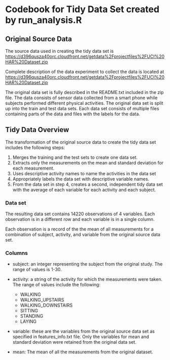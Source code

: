# Codebook for Tidy Data Set created by run_analysis.R

## Original Source Data

The source data used in creating the tidy data set is https://d396qusza40orc.cloudfront.net/getdata%2Fprojectfiles%2FUCI%20HAR%20Dataset.zip

Complete description of the data experiment to collect the data is located at https://d396qusza40orc.cloudfront.net/getdata%2Fprojectfiles%2FUCI%20HAR%20Dataset.zip

The original data set is fully described in the README.txt included in the zip file.  The data consists of sensor data collected from a smart phone while subjects performed different physical activities.  The original data set is split up into the train and test data sets.  Each data set consists of multiple files containing parts of the data and files with the labels for the data.

## Tidy Data Overview

The transformation of the original source data to create the tidy data set includes the following steps:

1. Merges the training and the test sets to create one data set.
2. Extracts only the measurements on the mean and standard deviation for each measurement. 
3. Uses descriptive activity names to name the activities in the data set
4. Appropriately labels the data set with descriptive variable names. 
5. From the data set in step 4, creates a second, independent tidy data set with the average of each variable for each activity and each subject.


### Data set

The resulting data set contains 14220 observations of 4 variables.  Each observation is in a different row and each variable is in a single column.

Each observation is a record of the the mean of all measurements for a combination of subject, activity, and variable from the original source data set.

### Columns

- subject:  an integer representing the subject from the original study.  The range of values is 1-30.

- activity: a string of the activity for which the measurements were taken.  The range of values include the following:
  - WALKING
  - WALKING_UPSTAIRS
  - WALKING_DOWNSTAIRS
  - SITTING
  - STANDING
  - LAYING

- variable:  these are the variables from the original source data set as specified in features_info.txt file.  Only the variables for mean and standard deviation were retained from the original data set.

- mean:  The mean of all the measurements from the original dataset.
